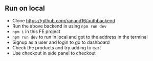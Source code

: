 ## Run on local

-   Clone https://github.com/ranand16/authbackend
-   Run the above backend in using `npm run dev`
-   `npm i` in this FE project
-   `npm run dev` to run in local and got to the address in the terminal
-   Signup as a user and login to go to dashboard
-   Check the products and try adding to cart
-   Use checkout in side panel to checkout

